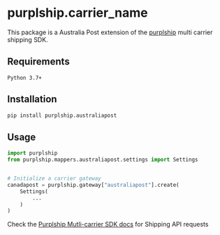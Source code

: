 # purplship.carrier_name

This package is a Australia Post extension of the [purplship](https://pypi.org/project/purplship) multi carrier shipping SDK.

## Requirements

`Python 3.7+`

## Installation

```bash
pip install purplship.australiapost
```

## Usage

```python
import purplship
from purplship.mappers.australiapost.settings import Settings


# Initialize a carrier gateway
canadapost = purplship.gateway["australiapost"].create(
    Settings(
        ...
    )
)
```

Check the [Purplship Mutli-carrier SDK docs](https://sdk.purplship.com) for Shipping API requests
